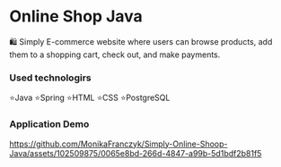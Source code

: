 # Online Shop Java
🛍 Simply E-commerce website where users can browse products, add them to a shopping cart, check out, and make payments.

### Used technologirs
⭐Java
⭐Spring
⭐HTML
⭐CSS
⭐PostgreSQL

### Application Demo
https://github.com/MonikaFranczyk/Simply-Online-Shoop-Java/assets/102509875/0065e8bd-266d-4847-a99b-5d1bdf2b81f5


